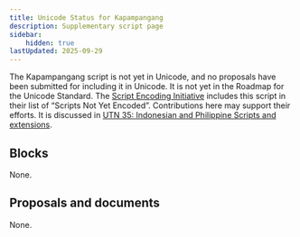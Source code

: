 ```yaml
---
title: Unicode Status for Kapampangang
description: Supplementary script page
sidebar:
    hidden: true
lastUpdated: 2025-09-29
---
```


The Kapampangang script is not yet in Unicode, and no proposals have been submitted for including it in Unicode. It is not yet in the Roadmap for the Unicode Standard. The [Script Encoding Initiative](https://sei.berkeley.edu/) includes this script in their list of “Scripts Not Yet Encoded”. Contributions here may support their efforts. It is discussed in [UTN 35: Indonesian and Philippine Scripts and extensions](https://www.unicode.org/notes/tn35/).

## Blocks

None.

## Proposals and documents

None.
